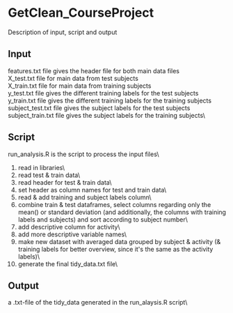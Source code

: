 # GetClean_CourseProject
Description of input, script and output

## Input
features.txt file gives the header file for both main data files\
X_test.txt file for main data from test subjects\
X_train.txt file for main data from training subjects\
y_test.txt file gives the different training labels for the test subjects\
y_train.txt file gives the different training labels for the training subjects\
subject_test.txt file gives the subject labels for the test subjects\
subject_train.txt file gives the subject labels for the training subjects\

## Script
run_analysis.R is the script to process the input files\
1. read in libraries\
2. read test & train data\
3. read header for test & train data\
4. set header as column names for test and train data\
5. read & add training and subject labels column\
6. combine train & test dataframes, select columns regarding only the mean() or standard deviation (and additionally, the columns with training labels and subjects) and sort according to subject number\
7. add descriptive column for activity\
8. add more descriptive variable names\
9. make new dataset with averaged data grouped by subject & activity (& training labels for better overview, since it's the same as the activity labels)\
10. generate the final tidy_data.txt file\

## Output
a .txt-file of the tidy_data generated in the run_alaysis.R script\


